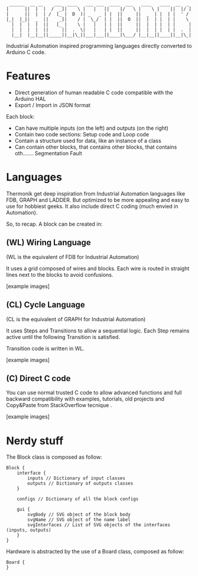 	 ______  __ __    ___  ____   ___ ___  ____  ___   ____   ____  __  _ 
	|      ||  |  |  /  _]|    \ |   |   ||    |/   \ |    \ |    ||  |/ ]
	|      ||  |  | /  [_ |  D  )| _   _ | |  ||     ||  _  | |  | |  ' / 
	|_|  |_||  _  ||    _]|    / |  \_/  | |  ||  O  ||  |  | |  | |    \ 
	  |  |  |  |  ||   [_ |    \ |   |   | |  ||     ||  |  | |  | |     |
	  |  |  |  |  ||     ||  .  \|   |   | |  ||     ||  |  | |  | |  .  |
	  |__|  |__|__||_____||__|\_||___|___||____|\___/ |__|__||____||__|\_|
	
Industrial Automation inspired programming languages directly converted to Arduino C code.

# Features
- Direct generation of human readable C code compatible with the Arduino HAL
- Export / Import in JSON format

Each block:
- Can have multiple inputs (on the left) and outputs (on the right)
- Contain two code sections: Setup code and Loop code
- Contain a structure used for data, like an instance of a class
- Can contain other blocks, that contains other blocks, that contains oth....... Segmentation Fault

# Languages
Thermonik get deep inspiration from Industrial Automation languages like FDB, GRAPH and LADDER.
But optimized to be more appealing and easy to use for hobbiest geeks.
It also include direct C coding (much envied in Automation).

So, to recap.
A block can be created in:

## (WL) Wiring Language
(WL is the equivalent of FDB for Industrial Automation)

It uses a grid composed of wires and blocks.
Each wire is routed in straight lines next to the blocks to avoid confusions.

[example images]

## (CL) Cycle Language
(CL is the equivalent of GRAPH for Industrial Automation)

It uses Steps and Transitions to allow a sequential logic.
Each Step remains active until the following Transition is satisfied.

Transition code is written in WL.

[example images]

## (C) Direct C code

You can use normal trusted C code to allow advanced functions and full backward compatibility with examples, tutorials, old projects and Copy&Paste from StackOverflow tecnique .

[example images]

# Nerdy stuff
The Block class is composed as follow:

	Block {
		interface {
			inputs // Dictionary of input classes
			outputs // Dictionary of outputs classes
		}
		
		configs // Dictionary of all the block configs

		gui {
			svgBody // SVG object of the block body
			svgName // SVG object of the name label
			svgInterfaces // List of SVG objects of the interfaces (inputs, outputs)
		}
	}

Hardware is abstracted by the use of a Board class, composed as follow:

	Board {
	}

